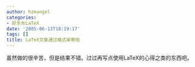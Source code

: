 ```yaml
---
author: hzmangel
categories:
- 好东东LaTeX
date: '2005-06-13T18:19:17'
tags: []
title: LaTeX文章通过格式审察啦
---
```

虽然做的很辛苦，但是结果不错。过过再写点使用LaTeX的心得之类的东西吧。